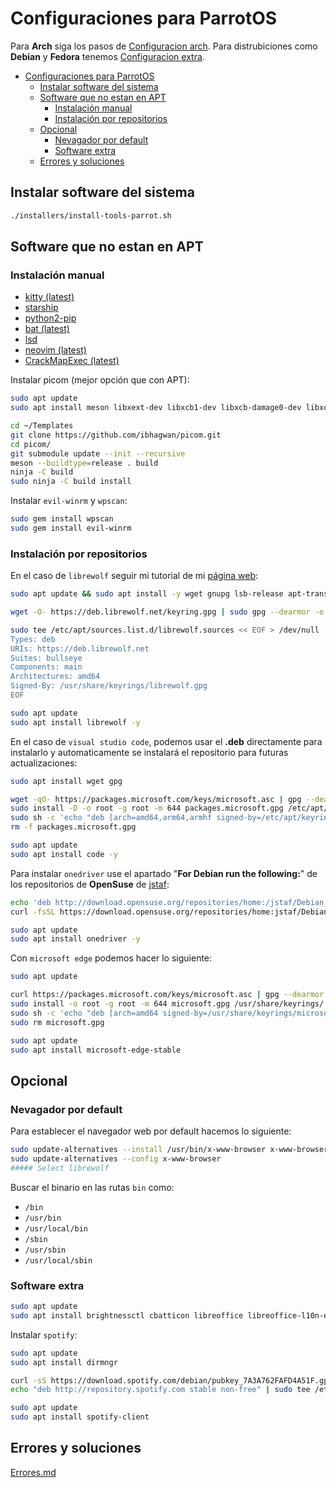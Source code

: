 # Configuraciones para ParrotOS

Para **Arch** siga los pasos de [Configuracion arch](Configuracion-arch.md). Para distrubiciones como **Debian** y **Fedora** tenemos [Configuracion extra](Configuracion-extra.md).

- [Configuraciones para ParrotOS](#configuraciones-para-parrotos)
  - [Instalar software del sistema](#instalar-software-del-sistema)
  - [Software que no estan en APT](#software-que-no-estan-en-apt)
    - [Instalación manual](#instalación-manual)
    - [Instalación por repositorios](#instalación-por-repositorios)
  - [Opcional](#opcional)
    - [Nevagador por default](#nevagador-por-default)
    - [Software extra](#software-extra)
  - [Errores y soluciones](#errores-y-soluciones)

## Instalar software del sistema

```bash
./installers/install-tools-parrot.sh
```

## Software que no estan en APT

### Instalación manual

- [kitty (latest)](https://github.com/kovidgoyal/kitty/releases)
- [starship](https://starship.rs/es-ES/guide/#%F0%9F%9A%80-instalacion)
- [python2-pip](README-extra.md#descargar-pip2)
- [bat (latest)](https://github.com/sharkdp/bat/releases)
- [lsd](https://github.com/lsd-rs/lsd/releases)
- [neovim (latest)](https://github.com/neovim/neovim/releases)
- [CrackMapExec (latest)](https://wiki.porchetta.industries/getting-started/installation/installation-on-unix#python-package)

Instalar picom (mejor opción que con APT):

```bash
sudo apt update
sudo apt install meson libxext-dev libxcb1-dev libxcb-damage0-dev libxcb-xfixes0-dev libxcb-shape0-dev libxcb-render-util0-dev libxcb-render0-dev libxcb-randr0-dev libxcb-composite0-dev libxcb-image0-dev libxcb-present-dev libxcb-xinerama0-dev libpixman-1-dev libdbus-1-dev libconfig-dev libgl1-mesa-dev libpcre2-dev libevdev-dev uthash-dev libev-dev libx11-xcb-dev libxcb-glx0-dev libpcre3-dev

cd ~/Templates
git clone https://github.com/ibhagwan/picom.git
cd picom/
git submodule update --init --recursive
meson --buildtype=release . build
ninja -C build
sudo ninja -C build install
```

Instalar `evil-winrm` y `wpscan`:

```bash
sudo gem install wpscan
sudo gem install evil-winrm
```

### Instalación por repositorios

En el caso de `librewolf` seguir mi tutorial de mi [página web](https://marcvspt.github.io/posts/instalar-librewolf-parrot-derivados-debian/):

```bash
sudo apt update && sudo apt install -y wget gnupg lsb-release apt-transport-https ca-certificates

wget -O- https://deb.librewolf.net/keyring.gpg | sudo gpg --dearmor -o /usr/share/keyrings/librewolf.gpg

sudo tee /etc/apt/sources.list.d/librewolf.sources << EOF > /dev/null
Types: deb
URIs: https://deb.librewolf.net
Suites: bullseye
Components: main
Architectures: amd64
Signed-By: /usr/share/keyrings/librewolf.gpg
EOF

sudo apt update
sudo apt install librewolf -y
```

En el caso de `visual studio code`, podemos usar el **.deb** directamente para instalarlo y automaticamente se instalará el repositorio para futuras actualizaciones:

```bash
sudo apt install wget gpg

wget -qO- https://packages.microsoft.com/keys/microsoft.asc | gpg --dearmor > packages.microsoft.gpg
sudo install -D -o root -g root -m 644 packages.microsoft.gpg /etc/apt/keyrings/packages.microsoft.gpg
sudo sh -c 'echo "deb [arch=amd64,arm64,armhf signed-by=/etc/apt/keyrings/packages.microsoft.gpg] https://packages.microsoft.com/repos/code stable main" > /etc/apt/sources.list.d/vscode.list'
rm -f packages.microsoft.gpg

sudo apt update
sudo apt install code -y
```

Para instalar `onedriver` use el apartado "**For Debian run the following:**" de los repositorios de **OpenSuse** de [jstaf](https://software.opensuse.org/download.html?project=home%3Ajstaf&package=onedriver):

```bash
echo 'deb http://download.opensuse.org/repositories/home:/jstaf/Debian_11/ /' | sudo tee /etc/apt/sources.list.d/home:jstaf.list
curl -fsSL https://download.opensuse.org/repositories/home:jstaf/Debian_11/Release.key | gpg --dearmor | sudo tee /etc/apt/trusted.gpg.d/home_jstaf.gpg > /dev/null

sudo apt update
sudo apt install onedriver -y
```

Con `microsoft edge` podemos hacer lo siguiente:

```bash
sudo apt update

curl https://packages.microsoft.com/keys/microsoft.asc | gpg --dearmor > microsoft.gpg
sudo install -o root -g root -m 644 microsoft.gpg /usr/share/keyrings/
sudo sh -c 'echo "deb [arch=amd64 signed-by=/usr/share/keyrings/microsoft.gpg] https://packages.microsoft.com/repos/edge stable main" > /etc/apt/sources.list.d/microsoft-edge.list'
sudo rm microsoft.gpg

sudo apt update
sudo apt install microsoft-edge-stable
```

## Opcional

### Nevagador por default

Para establecer el navegador web por default hacemos lo siguiente:

```bash
sudo update-alternatives --install /usr/bin/x-www-browser x-www-browser /usr/bin/librewolf 100
sudo update-alternatives --config x-www-browser
##### Select librewolf
```

Buscar el binario en las rutas `bin` como:

- `/bin`
- `/usr/bin`
- `/usr/local/bin`
- `/sbin`
- `/usr/sbin`
- `/usr/local/sbin`

### Software extra

```bash
sudo apt update
sudo apt install brightnessctl cbatticon libreoffice libreoffice-l10n-es libreoffice-help-es
```

Instalar `spotify`:

```bash
sudo apt update
sudo apt install dirmngr

curl -sS https://download.spotify.com/debian/pubkey_7A3A762FAFD4A51F.gpg | sudo gpg --dearmor --yes -o /etc/apt/trusted.gpg.d/spotify.gpg
echo "deb http://repository.spotify.com stable non-free" | sudo tee /etc/apt/sources.list.d/spotify.list

sudo apt update
sudo apt install spotify-client
```

## Errores y soluciones

[Errores.md](Errores.md)
